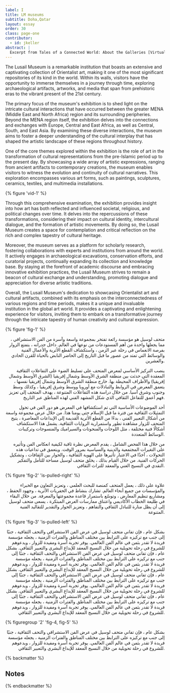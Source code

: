 ```yaml
---
label: I
title: LM museums
subtitle: Doha,Qatar
layout: essay
order: 30
class: page-one
contributor:
  - id: jkeller
abstract: |
  Excerpt from Tales of a Connected World: About the Galleries [Virtual Library](https://qm.org.qa/en/calendar/lusail-museum-tales-of-a-connected-world/about-the-galleries/).
---
```


The Lusail Museum is a remarkable institution that boasts an extensive and captivating collection of Orientalist art, making it one of the most significant repositories of its kind in the world. Within its walls, visitors have the opportunity to immerse themselves in a journey through time, exploring archaeological artifacts, artworks, and media that span from prehistoric eras to the vibrant present of the 21st century.

The primary focus of the museum's exhibition is to shed light on the intricate cultural interactions that have occurred between the greater MENA (Middle East and North Africa) region and its surrounding peripheries. Beyond the MENA region itself, the exhibition delves into the connections and exchanges with Europe, Central and East Africa, as well as Central, South, and East Asia. By examining these diverse interactions, the museum aims to foster a deeper understanding of the cultural interplay that has shaped the artistic landscape of these regions throughout history.

One of the core themes explored within the exhibition is the role of art in the transformation of cultural representations from the pre-Islamic period up to the present day. By showcasing a wide array of artistic expressions, ranging from ancient artifacts to contemporary creations, the museum enables visitors to witness the evolution and continuity of cultural narratives. This exploration encompasses various art forms, such as paintings, sculptures, ceramics, textiles, and multimedia installations.



{% figure 'vid-1' %}

Through this comprehensive examination, the exhibition provides insight into how art has both reflected and influenced societal, religious, and political changes over time. It delves into the repercussions of these transformations, considering their impact on cultural identity, intercultural dialogue, and the formation of artistic movements. By doing so, the Lusail Museum creates a space for contemplation and critical reflection on the rich and complex tapestry of cultural heritage.

Moreover, the museum serves as a platform for scholarly research, fostering collaborations with experts and institutions from around the world. It actively engages in archaeological excavations, conservation efforts, and curatorial projects, continually expanding its collection and knowledge base. By staying at the forefront of academic discourse and embracing innovative exhibition practices, the Lusail Museum strives to remain a beacon of cultural exchange and understanding, promoting dialogue and appreciation for diverse artistic traditions.

Overall, the Lusail Museum's dedication to showcasing Orientalist art and cultural artifacts, combined with its emphasis on the interconnectedness of various regions and time periods, makes it a unique and invaluable institution in the global art world. It provides a captivating and enlightening experience for visitors, inviting them to embark on a transformative journey through the intricate tapestry of human creativity and cultural expression.

{% figure 'fig-1' %}

<div style="text-align: right;">
  <p>
  
متحف لوسيل هو مؤسسة رائعة تفتخر بمجموعة واسعة وآسرة من الفن الاستشراقي ، مما يجعلها واحدة من أهم المستودعات من نوعها في العالم. داخل جدرانه ، يتمتع الزوار بفرصة الانغماس في رحلة عبر الزمن ، واستكشاف القطع الأثرية والأعمال الفنية والوسائط التي تمتد من عصور ما قبل التاريخ إلى الحاضر النابض بالحياة للقرن الحادي والعشرين.

ينصب التركيز الأساسي لمعرض المتحف على تسليط الضوء على التفاعلات الثقافية المعقدة التي حدثت بين منطقة الشرق الأوسط وشمال إفريقيا (الشرق الأوسط وشمال إفريقيا) والأطراف المحيطة بها. خارج منطقة الشرق الأوسط وشمال إفريقيا نفسها ، يتعمق المعرض في الروابط والتبادلات مع أوروبا ووسط وشرق إفريقيا ، وكذلك وسط وجنوب وشرق آسيا. من خلال دراسة هذه التفاعلات المتنوعة ، يهدف المتحف إلى تعزيز فهم أعمق للتفاعل الثقافي الذي شكل المشهد الفني لهذه المناطق عبر التاريخ.

أحد الموضوعات الأساسية التي تم استكشافها في المعرض هو دور الفن في تحول التمثيلات الثقافية من فترة ما قبل الإسلام حتى يومنا هذا. من خلال عرض مجموعة واسعة من أشكال التعبير الفني ، بدءًا من القطع الأثرية القديمة إلى الإبداعات المعاصرة ، يتيح المتحف للزوار مشاهدة تطور واستمرارية الروايات الثقافية. يشمل هذا الاستكشاف أشكالًا فنية مختلفة ، مثل اللوحات والمنحوتات والسيراميك والمنسوجات وتركيبات الوسائط المتعددة.

من خلال هذا الفحص الشامل ، يقدم المعرض نظرة ثاقبة لكيفية انعكاس الفن وتأثيره على التغيرات المجتمعية والدينية والسياسية بمرور الوقت. ويتعمق في تداعيات هذه التحولات ، آخذًا في الاعتبار تأثيرها على الهوية الثقافية ، والحوار بين الثقافات ، وتشكيل الحركات الفنية. من خلال القيام بذلك ، يخلق متحف لوسيل مساحة للتأمل والتفكير النقدي في النسيج الغني والمعقد للتراث الثقافي.

  </p>
</div>

{% figure 'fig-2' 'is-pulled-right' %}

<div style="text-align: right;">
  <p>
  
علاوة على ذلك ، يعمل المتحف كمنصة للبحث العلمي ، وتعزيز التعاون مع الخبراء والمؤسسات من جميع أنحاء العالم. تشارك بنشاط في الحفريات الأثرية ، وجهود الحفظ ، ومشاريع تنظيم المعارض ، وتوسّع باستمرار قاعدة مجموعتها والمعرفة. من خلال البقاء في طليعة الخطاب الأكاديمي واعتناق ممارسات العرض المبتكرة ، يسعى متحف لوسيل إلى أن يظل منارة للتبادل الثقافي والتفاهم ، وتعزيز الحوار والتقدير للتقاليد الفنية المتنوعة.


  </p>
</div>

{% figure 'fig-3' 'is-pulled-left' %}

<div style="text-align: right;">
  <p>
  
بشكل عام ، فإن تفاني متحف لوسيل في عرض الفن الاستشراقي والتحف الثقافية ، جنبًا إلى جنب مع تركيزه على الترابط بين مختلف المناطق والفترات الزمنية ، يجعله مؤسسة فريدة لا تقدر بثمن في عالم الفن العالمي. يوفر تجربة آسرة ومفيدة للزوار ، ويدعوهم للشروع في رحلة تحويلية من خلال النسيج المعقد للإبداع البشري والتعبير الثقافي.
بشكل عام ، فإن تفاني متحف لوسيل في عرض الفن الاستشراقي والتحف الثقافية ، جنبًا إلى جنب مع تركيزه على الترابط بين مختلف المناطق والفترات الزمنية ، يجعله مؤسسة فريدة لا تقدر بثمن في عالم الفن العالمي. يوفر تجربة آسرة ومفيدة للزوار ، ويدعوهم للشروع في رحلة تحويلية من خلال النسيج المعقد للإبداع البشري والتعبير الثقافي.
بشكل عام ، فإن تفاني متحف لوسيل في عرض الفن الاستشراقي والتحف الثقافية ، جنبًا إلى جنب مع تركيزه على الترابط بين مختلف المناطق والفترات الزمنية ، يجعله مؤسسة فريدة لا تقدر بثمن في عالم الفن العالمي. يوفر تجربة آسرة ومفيدة للزوار ، ويدعوهم للشروع في رحلة تحويلية من خلال النسيج المعقد للإبداع البشري والتعبير الثقافي.
بشكل عام ، فإن تفاني متحف لوسيل في عرض الفن الاستشراقي والتحف الثقافية ، جنبًا إلى جنب مع تركيزه على الترابط بين مختلف المناطق والفترات الزمنية ، يجعله مؤسسة فريدة لا تقدر بثمن في عالم الفن العالمي. يوفر تجربة آسرة ومفيدة للزوار ، ويدعوهم للشروع في رحلة تحويلية من خلال النسيج المعقد للإبداع البشري والتعبير الثقافي.
  </p>
</div>

{% figuregroup '2' 'fig-4, fig-5' %}

<div style="text-align: right;">
  <p>
  
بشكل عام ، فإن تفاني متحف لوسيل في عرض الفن الاستشراقي والتحف الثقافية ، جنبًا إلى جنب مع تركيزه على الترابط بين مختلف المناطق والفترات الزمنية ، يجعله مؤسسة فريدة لا تقدر بثمن في عالم الفن العالمي. يوفر تجربة آسرة ومفيدة للزوار ، ويدعوهم للشروع في رحلة تحويلية من خلال النسيج المعقد للإبداع البشري والتعبير الثقافي.

  </p>
</div>

{% backmatter %}

## Notes

[^1]: Memorandum draft by Walker Evans, reproduced in *Walker Evans at Work*, (New York: Harper and Row, 1982), 112.

[^2]: Walker Evans to Ernestine Evans, unfinished two-page letter in black ink on hotel stationery, dated Feb. 1934, first published in *Walker Evans at Work*, 98. This letter is part of the Evans Collection at the Getty (JPGM84.XG.963.42).

[^3]: From a review by W. B. Shaw, quoted in *Book Review Digest: Books of l929* (New York: H. W. Wilson, 1930), 591.


{% endbackmatter %}
